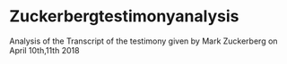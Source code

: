 # Zuckerbergtestimonyanalysis
Analysis of the Transcript of the testimony given by Mark Zuckerberg on April 10th,11th 2018
